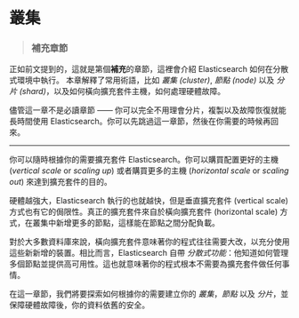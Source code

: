 # 叢集


> ### 補充章節

正如前文提到的，這就是第個**補充**的章節，這裡會介紹 Elasticsearch 如何在分散式環境中執行。
本章解釋了常用術語，比如 _叢集 (cluster)_, _節點 (node)_  以及 _分片 (shard)_，以及如何橫向擴充套件主機，如何處理硬體故障。

儘管這一章不是必讀章節 —— 你可以完全不用理會分片，複製以及故障恢復就能長時間使用 Elasticsearch。你可以先跳過這一章節，然後在你需要的時候再回來。

****

你可以隨時根據你的需要擴充套件 Elasticsearch。你可以購買配置更好的主機 (_vertical scale_ or _scaling up_) 或者購買更多的主機 (_horizontal scale_ or _scaling out_) 來達到擴充套件的目的。

硬體越強大，Elasticsearch 執行的也就越快，但是垂直擴充套件 (vertical scale) 方式也有它的侷限性。真正的擴充套件來自於橫向擴充套件 (horizontal scale) 方式，在叢集中新增更多的節點，這樣能在節點之間分配負載。

對於大多數資料庫來說，橫向擴充套件意味著你的程式往往需要大改，以充分使用這些新新增的裝置。相比而言，Elasticsearch 自帶 _分散式功能_：他知道如何管理多個節點並提供高可用性。這也就意味著你的程式根本不需要為擴充套件做任何事情。

在這一章節，我們將要探索如何根據你的需要建立你的 _叢集_，_節點_ 以及 _分片_，並保障硬體故障後，你的資料依舊的安全。

